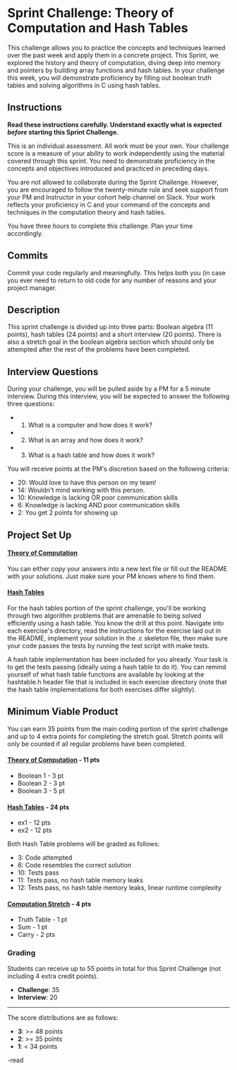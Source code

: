 # Sprint Challenge: Theory of Computation and Hash Tables

This challenge allows you to practice the concepts and techniques learned over the past week and apply them in a concrete project. This Sprint, we explored the history and theory of computation, diving deep into memory and pointers by building array functions and hash tables. In your challenge this week, you will demonstrate proficiency by filling out boolean truth tables and solving algorithms in C using hash tables.

## Instructions

**Read these instructions carefully. Understand exactly what is expected _before_ starting this Sprint Challenge.**

This is an individual assessment. All work must be your own. Your challenge score is a measure of your ability to work independently using the material covered through this sprint. You need to demonstrate proficiency in the concepts and objectives introduced and practiced in preceding days.

You are not allowed to collaborate during the Sprint Challenge. However, you are encouraged to follow the twenty-minute rule and seek support from your PM and Instructor in your cohort help channel on Slack. Your work reflects your proficiency in C and your command of the concepts and techniques in the computation theory and hash tables.

You have three hours to complete this challenge. Plan your time accordingly.

## Commits

Commit your code regularly and meaningfully. This helps both you (in case you ever need to return to old code for any number of reasons and your project manager.

## Description

This sprint challenge is divided up into three parts: Boolean algebra (11 points), hash tables (24 points) and a short interview (20 points). There is also a stretch goal in the boolean algebra section which should only be attempted after the rest of the problems have been completed.

## Interview Questions

During your challenge, you will be pulled aside by a PM for a 5 minute interview. During this interview, you will be expected to answer the following three questions:

- 1. What is a computer and how does it work?
- 2. What is an array and how does it work?
- 3. What is a hash table and how does it work?

You will receive points at the PM's discretion based on the following criteria:

- 20: Would love to have this person on my team!
- 14: Wouldn't mind working with this person.
- 10: Knowledge is lacking OR poor communication skills
- 6: Knowledge is lacking AND poor communication skills
- 2: You get 2 points for showing up

## Project Set Up

#### [Theory of Computation](https://github.com/LambdaSchool/Sprint-Challenge--Hash-Theory/tree/master/theory)

You can either copy your answers into a new text file or fill out the README with your solutions. Just make sure your PM knows where to find them.

#### [Hash Tables](https://github.com/LambdaSchool/Sprint-Challenge--Hash-Theory/tree/master/hash-tables)

For the hash tables portion of the sprint challenge, you'll be working through two algorithm problems that are amenable to being solved efficiently using a hash table. You know the drill at this point. Navigate into each exercise's directory, read the instructions for the exercise laid out in the README, implement your solution in the .c skeleton file, then make sure your code passes the tests by running the test script with make tests.

A hash table implementation has been included for you already. Your task is to get the tests passing (ideally using a hash table to do it). You can remind yourself of what hash table functions are available by looking at the hashtable.h header file that is included in each exercise directory (note that the hash table implementations for both exercises differ slightly).

## Minimum Viable Product

You can earn 35 points from the main coding portion of the sprint challenge and up to 4 extra points for completing the stretch goal. Stretch points will only be counted if all regular problems have been completed.

#### [Theory of Computation](https://github.com/LambdaSchool/Sprint-Challenge--Hash-Theory/tree/master/theory) - 11 pts

- Boolean 1 - 3 pt
- Boolean 2 - 3 pt
- Boolean 3 - 5 pt

#### [Hash Tables](https://github.com/LambdaSchool/Sprint-Challenge--Hash-Theory/tree/master/hash-tables) - 24 pts

- ex1 - 12 pts
- ex2 - 12 pts

Both Hash Table problems will be graded as follows:

- 3: Code attempted
- 6: Code resembles the correct solution
- 10: Tests pass
- 11: Tests pass, no hash table memory leaks
- 12: Tests pass, no hash table memory leaks, linear runtime complexity

#### [Computation Stretch](https://github.com/LambdaSchool/Sprint-Challenge--Hash-Theory/tree/master/theory) - 4 pts

- Truth Table - 1 pt
- Sum - 1 pt
- Carry - 2 pts

### Grading

Students can receive up to 55 points in total for this Sprint Challenge (not including 4 extra credit points).

- **Challenge**: 35
- **Interview**: 20

---

The score distributions are as follows:

- **3**: >= 48 points
- **2**: >= 35 points
- **1**: < 34 points

-read
